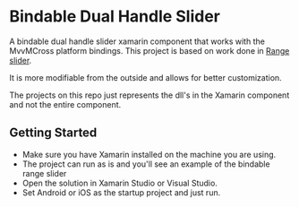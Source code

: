 # Bindable Dual Handle Slider

A bindable dual handle slider xamarin component that works with the MvvMCross platform bindings. This project is based on work done in [Range slider](https://components.xamarin.com/view/rangeslider).

It is more modifiable from the outside and allows for better customization.

The projects on this repo just represents the dll's in the Xamarin component and not the entire component.

## Getting Started

* Make sure you have Xamarin installed on the machine you are using.
* The project can run as is and you'll see an example of the bindable range slider
* Open the solution in Xamarin Studio or Visual Studio.
* Set Android or iOS as the startup project and just run.
